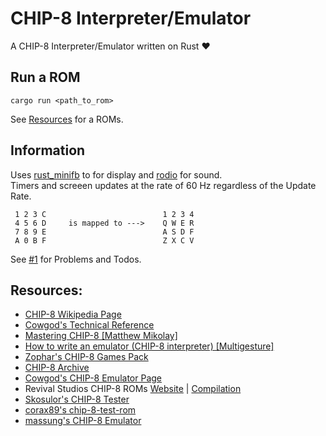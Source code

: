 # CHIP-8 Interpreter/Emulator
A CHIP-8 Interpreter/Emulator written on Rust :heart:

## Run a ROM
```
cargo run <path_to_rom>
```

See [Resources](#Resources) for a ROMs.

## Information

Uses [rust_minifb](https://github.com/emoon/rust_minifb) to for display and [rodio](https://github.com/RustAudio/rodio) for sound.<br>
Timers and screeen updates at the rate of 60 Hz regardless of the Update Rate.

```
 1 2 3 C                          1 2 3 4
 4 5 6 D     is mapped to --->    Q W E R
 7 8 9 E                          A S D F
 A 0 B F                          Z X C V
```

See [#1](/../../issues/1) for Problems and Todos.

## Resources:
- [CHIP-8 Wikipedia Page](https://en.wikipedia.org/wiki/CHIP-8)
- [Cowgod's Technical Reference](http://devernay.free.fr/hacks/chip8/C8TECH10.HTM)
- [Mastering CHIP-8 [Matthew Mikolay]](http://mattmik.com/files/chip8/mastering/chip8.html)
- [How to write an emulator (CHIP-8 interpreter) [Multigesture]](http://www.multigesture.net/articles/how-to-write-an-emulator-chip-8-interpreter/)
- [Zophar's CHIP-8 Games Pack](https://www.zophar.net/pdroms/chip8/chip-8-games-pack.html)
- [CHIP-8 Archive](https://johnearnest.github.io/chip8Archive/)
- [Cowgod's CHIP-8 Emulator Page](http://devernay.free.fr/hacks/chip8/)
- Revival Studios CHIP-8 ROMs [Website](http://www.revival-studios.com/other.php) | [Compilation](https://github.com/dmatlack/chip8/tree/master/roms)
- [Skosulor's CHIP-8 Tester](https://github.com/Skosulor/c8int/tree/master/test)
- [corax89's chip-8-test-rom](https://github.com/corax89/chip8-test-rom)
- [massung's CHIP-8 Emulator](https://github.com/massung/CHIP-8)